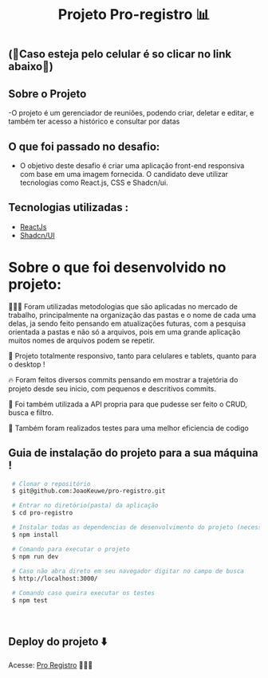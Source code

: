 <h1 align='center' >

Projeto Pro-registro 📊

<h1/>

## (📱Caso esteja pelo celular é so clicar no link abaixo📱)


## Sobre o Projeto

-O projeto é um gerenciador de reuniões, podendo criar, deletar e editar, e também ter acesso a histórico e consultar por datas<br>

## O que foi passado no desafio:

- O objetivo deste desafio é criar uma aplicação front-end responsiva com base em uma imagem fornecida. O candidato deve utilizar tecnologias como React.js, CSS e Shadcn/ui. 

## Tecnologias utilizadas :
- [ReactJs](https://react.dev/)  
- [Shadcn/UI](https://ui.shadcn.com/)


# Sobre o que foi desenvolvido no projeto:
👨🏾‍💻 Foram utilizadas metodologias que são aplicadas no mercado de trabalho, principalmente na organização das pastas e o nome de cada uma delas, ja sendo feito pensando em atualizações futuras, com a pesquisa orientada a pastas e não só a arquivos, pois em uma grande aplicação muitos nomes de arquivos podem se repetir.
 
📲 Projeto totalmente responsivo, tanto para celulares e tablets, quanto para o desktop !

🔥 Foram feitos diversos commits pensando em mostrar a trajetória do projeto desde seu inicio, com pequenos e descritivos commits.

🚩 Foi também utilizada a API propria para que pudesse ser feito o CRUD, busca e filtro.

🧪 Também foram realizados testes para uma melhor eficiencia de codigo


## Guia de instalação do projeto para a sua máquina !

```bash
 # Clonar o repositório
 $ git@github.com:JoaoKeuwe/pro-registro.git

 # Entrar no diretório(pasta) da aplicação
 $ cd pro-registro

 # Instalar todas as dependencias de desenvolvimento do projeto (necessita ter o Node(npm) instalado)
 $ npm install

 # Comando para executar o projeto
 $ npm run dev
 
 # Caso não abra direto em seu navegador digitar no campo de busca 
 $ http://localhost:3000/

 # Comando caso queira executar os testes
 $ npm test

```
<br>

## Deploy do projeto ⬇️
Acesse: [Pro Registro](https://pro-registro.vercel.app/) 👨🏾‍💻
